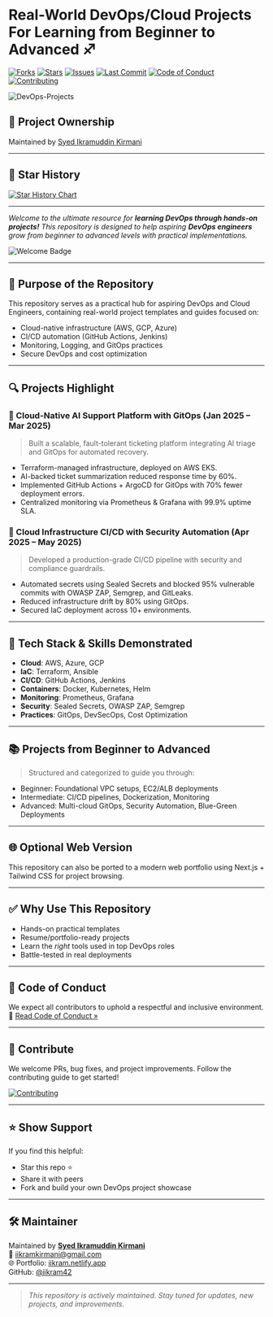 # Real-World DevOps/Cloud Projects For Learning from Beginner to Advanced ♐

[![Forks][forks-shield]][forks-url]
[![Stars][stars-shield]][stars-url]
[![Issues][issues-shield]][issues-url]
[![Last Commit][commit-shield]][commit-url]
[![Code of Conduct][coc-shield]][coc-url]
[![Contributing][contrib-shield]][contrib-url]

<!-- MARKDOWN LINKS & IMAGES -->
[forks-shield]: https://img.shields.io/github/forks/iikram42/DevOps-Projects?style=for-the-badge&logo=github&logoColor=white&color=orange
[forks-url]: https://github.com/iikram42/DevOps-Projects/network/members

[stars-shield]: https://img.shields.io/github/stars/iikram42/DevOps-Projects.svg?style=for-the-badge&logo=github&logoColor=white&color=brightgreen
[stars-url]: https://github.com/iikram42/DevOps-Projects/stargazers

[issues-shield]: https://img.shields.io/github/issues/iikram42/DevOps-Projects?style=for-the-badge&logo=github&logoColor=white&color=blue
[issues-url]: https://github.com/iikram42/DevOps-Projects/issues

[commit-shield]: https://img.shields.io/github/last-commit/iikram42/DevOps-Projects?style=for-the-badge&logo=git&logoColor=white&color=ff69b4
[commit-url]: https://github.com/iikram42/DevOps-Projects/commits/master

[coc-shield]: https://img.shields.io/badge/Code%20of%20Conduct-Enforced-blueviolet?style=for-the-badge&logo=handshake&logoColor=white
[coc-url]: https://github.com/iikram42/DevOps-Projects/blob/master/CODE_OF_CONDUCT.md

[contrib-shield]: https://img.shields.io/badge/Contributions-Welcome-ff69b4?style=for-the-badge&logo=gitbook&logoColor=white
[contrib-url]: https://github.com/iikram42/DevOps-Projects/blob/master/CONTRIBUTING.md

![DevOps-Projects](https://i.postimg.cc/5065T6yg/DEVOPS-PRO.png)

## 👥 **Project Ownership**
Maintained by [Syed Ikramuddin Kirmani](https://github.com/iikram42)

---

## 🌟 **Star History**
[![Star History Chart](https://api.star-history.com/svg?repos=iikram42/DevOps-Projects&type=Date)](https://www.star-history.com/#iikram42/DevOps-Projects&Date)

---

_*Welcome to the ultimate resource for **learning DevOps through hands-on projects!** This repository is designed to help aspiring **DevOps engineers** grow from beginner to advanced levels with practical implementations.*_

![Welcome Badge](https://img.shields.io/badge/🚀%20Welcome-Learn%20DevOps%20Through%20Hands--On%20Projects-10b981?style=for-the-badge&logo=opsgenie&logoColor=white)

---

## 🧠 **Purpose of the Repository**
This repository serves as a practical hub for aspiring DevOps and Cloud Engineers, containing real-world project templates and guides focused on:

- Cloud-native infrastructure (AWS, GCP, Azure)
- CI/CD automation (GitHub Actions, Jenkins)
- Monitoring, Logging, and GitOps practices
- Secure DevOps and cost optimization

---

## 🔍 **Projects Highlight**

### 🚀 Cloud-Native AI Support Platform with GitOps (Jan 2025 – Mar 2025)
> Built a scalable, fault-tolerant ticketing platform integrating AI triage and GitOps for automated recovery.
- Terraform-managed infrastructure, deployed on AWS EKS.
- AI-backed ticket summarization reduced response time by 60%.
- Implemented GitHub Actions + ArgoCD for GitOps with 70% fewer deployment errors.
- Centralized monitoring via Prometheus & Grafana with 99.9% uptime SLA.

### 🔐 Cloud Infrastructure CI/CD with Security Automation (Apr 2025 – May 2025)
> Developed a production-grade CI/CD pipeline with security and compliance guardrails.
- Automated secrets using Sealed Secrets and blocked 95% vulnerable commits with OWASP ZAP, Semgrep, and GitLeaks.
- Reduced infrastructure drift by 80% using GitOps.
- Secured IaC deployment across 10+ environments.

---

## 🚀 **Tech Stack & Skills Demonstrated**
- **Cloud**: AWS, Azure, GCP
- **IaC**: Terraform, Ansible
- **CI/CD**: GitHub Actions, Jenkins
- **Containers**: Docker, Kubernetes, Helm
- **Monitoring**: Prometheus, Grafana
- **Security**: Sealed Secrets, OWASP ZAP, Semgrep
- **Practices**: GitOps, DevSecOps, Cost Optimization

---

## 📚 **Projects from Beginner to Advanced**

> Structured and categorized to guide you through:
- Beginner: Foundational VPC setups, EC2/ALB deployments
- Intermediate: CI/CD pipelines, Dockerization, Monitoring
- Advanced: Multi-cloud GitOps, Security Automation, Blue-Green Deployments

---

## 🌐 **Optional Web Version**
This repository can also be ported to a modern web portfolio using Next.js + Tailwind CSS for project browsing.

---

## ✅ **Why Use This Repository**
- Hands-on practical templates
- Resume/portfolio-ready projects
- Learn the *right* tools used in top DevOps roles
- Battle-tested in real deployments

---

## 📜 **Code of Conduct**
We expect all contributors to uphold a respectful and inclusive environment.  
📄 [Read Code of Conduct »](./CODE_OF_CONDUCT.md)

---

## 🤝 **Contribute**
We welcome PRs, bug fixes, and project improvements. Follow the contributing guide to get started!

[![Contributing](https://img.shields.io/badge/Contribute-Guide-ff69b4?style=for-the-badge&logo=gitbook&logoColor=white)](https://github.com/iikram42/DevOps-Projects/blob/master/CONTRIBUTING.md)

---

## ⭐ **Show Support**
If you find this helpful:
- Star this repo ⭐
- Share it with peers
- Fork and build your own DevOps project showcase

---

## 🛠 **Maintainer**

Maintained by **[Syed Ikramuddin Kirmani](https://www.linkedin.com/in/ikramkirmani/)**  
📧 iikramkirmani@gmail.com  
🌐 Portfolio: [iikram.netlify.app](https://iikram.netlify.app)  
GitHub: [@iikram42](https://github.com/iikram42)

---

> _This repository is actively maintained. Stay tuned for updates, new projects, and improvements._

